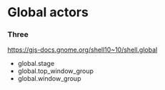 
# Global actors


### Three
https://gjs-docs.gnome.org/shell10~10/shell.global
- global.stage
- global.top_window_group
- global.window_group

